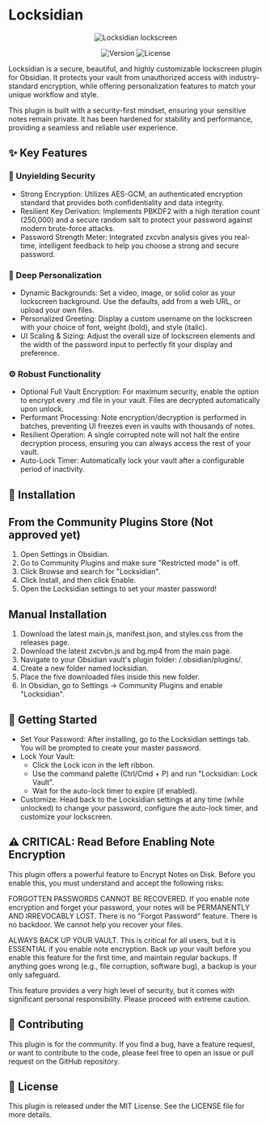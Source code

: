 # Locksidian
<p align="center">
<img alt="Locksidian lockscreen" src="https://github.com/user-attachments/assets/74bed28f-c472-4080-9344-fcd2b339f47e" />
</p>

<p align="center">
<img alt="Version" src="https://img.shields.io/badge/version-7.3-blue.svg?cacheSeconds=2592000" />
<img alt="License" src="https://img.shields.io/badge/license-MIT-green.svg" />
</p>


Locksidian is a secure, beautiful, and highly customizable lockscreen plugin for Obsidian. It protects your vault from unauthorized access with industry-standard encryption, while offering personalization features to match your unique workflow and style.

This plugin is built with a security-first mindset, ensuring your sensitive notes remain private. It has been hardened for stability and performance, providing a seamless and reliable user experience.

## ✨ Key Features

### 🔐 Unyielding Security
- Strong Encryption: Utilizes AES-GCM, an authenticated encryption standard that provides both confidentiality and data integrity.
- Resilient Key Derivation: Implements PBKDF2 with a high iteration count (250,000) and a secure random salt to protect your password against modern brute-force attacks.
- Password Strength Meter: Integrated zxcvbn analysis gives you real-time, intelligent feedback to help you choose a strong and secure password.

### 🎨 Deep Personalization
- Dynamic Backgrounds: Set a video, image, or solid color as your lockscreen background. Use the defaults, add from a web URL, or upload your own files.
- Personalized Greeting: Display a custom username on the lockscreen with your choice of font, weight (bold), and style (italic).
- UI Scaling & Sizing: Adjust the overall size of lockscreen elements and the width of the password input to perfectly fit your display and preference.

### ⚙️ Robust Functionality
- Optional Full Vault Encryption: For maximum security, enable the option to encrypt every .md file in your vault. Files are decrypted automatically upon unlock.
- Performant Processing: Note encryption/decryption is performed in batches, preventing UI freezes even in vaults with thousands of notes.
- Resilient Operation: A single corrupted note will not halt the entire decryption process, ensuring you can always access the rest of your vault.
- Auto-Lock Timer: Automatically lock your vault after a configurable period of inactivity.

## 🚀 Installation
## From the Community Plugins Store (Not approved yet)
1. Open Settings in Obsidian.
2. Go to Community Plugins and make sure "Restricted mode" is off.
3. Click Browse and search for "Locksidian".
4. Click Install, and then click Enable.
5. Open the Locksidian settings to set your master password!

## Manual Installation
1. Download the latest main.js, manifest.json, and styles.css from the releases page.
2. Download the latest zxcvbn.js and bg.mp4 from the main page.
3. Navigate to your Obsidian vault's plugin folder: <YourVault>/.obsidian/plugins/.
4. Create a new folder named locksidian.
5. Place the five downloaded files inside this new folder.
6. In Obsidian, go to Settings -> Community Plugins and enable "Locksidian".

## 📖 Getting Started
- Set Your Password: After installing, go to the Locksidian settings tab. You will be prompted to create your master password.
- Lock Your Vault:
	- Click the Lock icon in the left ribbon.
	- Use the command palette (Ctrl/Cmd + P) and run "Locksidian: Lock Vault".
	- Wait for the auto-lock timer to expire (if enabled).
- Customize: Head back to the Locksidian settings at any time (while unlocked) to change your password, configure the auto-lock timer, and customize your lockscreen.


## ⚠️ CRITICAL: Read Before Enabling Note Encryption

This plugin offers a powerful feature to Encrypt Notes on Disk. Before you enable this, you must understand and accept the following risks:

FORGOTTEN PASSWORDS CANNOT BE RECOVERED.
If you enable note encryption and forget your password, your notes will be PERMANENTLY AND IRREVOCABLY LOST. There is no "Forgot Password" feature. There is no backdoor. We cannot help you recover your files.

ALWAYS BACK UP YOUR VAULT.
This is critical for all users, but it is ESSENTIAL if you enable note encryption. Back up your vault before you enable this feature for the first time, and maintain regular backups. If anything goes wrong (e.g., file corruption, software bug), a backup is your only safeguard.

This feature provides a very high level of security, but it comes with significant personal responsibility. Please proceed with extreme caution.

## 🤝 Contributing

This plugin is for the community. If you find a bug, have a feature request, or want to contribute to the code, please feel free to open an issue or pull request on the GitHub repository.

## 📄 License

This plugin is released under the MIT License. See the LICENSE file for more details.
